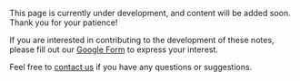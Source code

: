 

This page is currently under development, and content will be added soon. Thank you for your patience!

If you are interested in contributing to the development of these notes, please fill out our [Google Form](https://forms.gle/bhYV5PZjsjVnrcWZ9) to express your interest.

Feel free to [contact us](mailto:bandaru.sanjay@bba.christuniversity.in) if you have any questions or suggestions.

<!-- You can add more details or sections as needed -->
